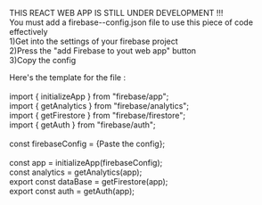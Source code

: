 THIS REACT WEB APP IS STILL UNDER DEVELOPMENT !!! </br>
You must add a firebase--config.json file to use this piece of code effectively </br>
1)Get into the settings of your firebase project </br>
2)Press the "add Firebase to yout web app" button </br>
3)Copy the config </br>

Here's the template for the file :</br>
</br>
import { initializeApp } from "firebase/app"; </br>
import { getAnalytics } from "firebase/analytics";</br>
import { getFirestore } from "firebase/firestore";</br>
import { getAuth } from "firebase/auth";</br>
</br>
const firebaseConfig = {Paste the config};</br>
</br>
const app = initializeApp(firebaseConfig);</br>
const analytics = getAnalytics(app);</br>
export const dataBase = getFirestore(app);</br>
export const auth = getAuth(app);</br>
